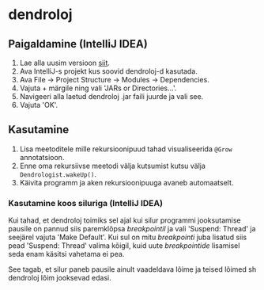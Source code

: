 # dendroloj

## Paigaldamine (IntelliJ IDEA)
1. Lae alla uusim versioon [siit](https://github.com/Scytheface/dendroloj/releases/latest).
2. Ava IntelliJ-s projekt kus soovid dendroloj-d kasutada.
3. Ava File -> Project Structure -> Modules -> Dependencies.
4. Vajuta + märgile ning vali 'JARs or Directories...'.
5. Navigeeri alla laetud dendroloj .jar faili juurde ja vali see.
6. Vajuta 'OK'.

## Kasutamine
1. Lisa meetoditele mille rekursioonipuud tahad visualiseerida `@Grow` annotatsioon.
2. Enne oma rekursiivse meetodi välja kutsumist kutsu välja `Dendrologist.wakeUp()`.
3. Käivita programm ja aken rekursioonipuuga avaneb automaatselt.

### Kasutamine koos siluriga (IntelliJ IDEA)
Kui tahad, et dendroloj toimiks sel ajal kui silur programmi jooksutamise pausile on pannud siis paremklõpsa *breakpointil* ja vali 'Suspend: Thread' ja seejärel vajuta 'Make Default'. Kui sul on mitu *breakpointi* juba lisatud siis pead 'Suspend: Thread' valima kõigil, kuid uute *breakpointide* lisamisel seda enam käsitsi vahetama ei pea.

See tagab, et silur paneb pausile ainult vaadeldava lõime ja teised lõimed sh dendroloj lõim jooksevad edasi.
